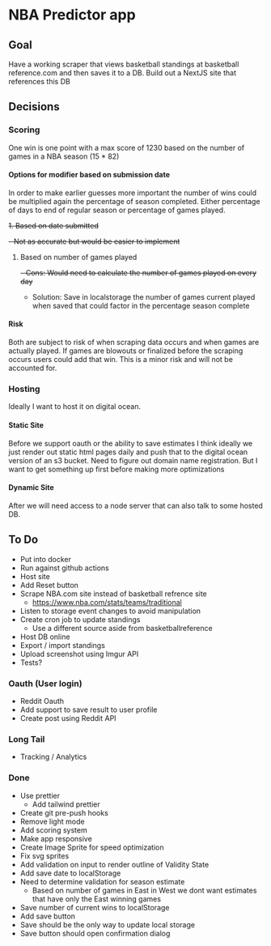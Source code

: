 # NBA Predictor app

## Goal

Have a working scraper that views basketball standings at basketball reference.com and then saves it to a DB.
Build out a NextJS site that references this DB

## Decisions

### Scoring

One win is one point with a max score of 1230 based on the number of games in a NBA season (15 \* 82)

#### Options for modifier based on submission date

In order to make earlier guesses more important the number of wins could be multiplied again the percentage of season completed. Either percentage of days to end of regular season or percentage of games played.

~~1. Based on date submitted~~

~~- Not as accurate but would be easier to implement~~

1. Based on number of games played

   ~~- Cons: Would need to calculate the number of games played on every day~~

   - Solution: Save in localstorage the number of games current played when saved that could factor in the percentage season complete

#### Risk

Both are subject to risk of when scraping data occurs and when games are actually played. If games are blowouts or finalized before the scraping occurs users could add that win. This is a minor risk and will not be accounted for.

### Hosting

Ideally I want to host it on digital ocean.

#### Static Site

Before we support oauth or the ability to save estimates I think ideally we just render out static html pages daily and push that to the digital ocean version of an s3 bucket. Need to figure out domain name registration. But I want to get something up first before making more optimizations

#### Dynamic Site

After we will need access to a node server that can also talk to some hosted DB.

## To Do

- Put into docker
- Run against github actions
- Host site
- Add Reset button
- Scrape NBA.com site instead of basketball refrence site
  - https://www.nba.com/stats/teams/traditional
- Listen to storage event changes to avoid manipulation
- Create cron job to update standings
  - Use a different source aside from basketballreference
- Host DB online
- Export / import standings
- Upload screenshot using Imgur API
- Tests?

### Oauth (User login)

- Reddit Oauth
- Add support to save result to user profile
- Create post using Reddit API

### Long Tail

- Tracking / Analytics

### Done

- Use prettier
  - Add tailwind prettier
- Create git pre-push hooks
- Remove light mode
- Add scoring system
- Make app responsive
- Create Image Sprite for speed optimization
- Fix svg sprites
- Add validation on input to render outline of Validity State
- Add save date to localStorage
- Need to determine validation for season estimate
  - Based on number of games in East in West we dont want estimates that have only the East winning games
- Save number of current wins to localStorage
- Add save button
- Save should be the only way to update local storage
- Save button should open confirmation dialog

